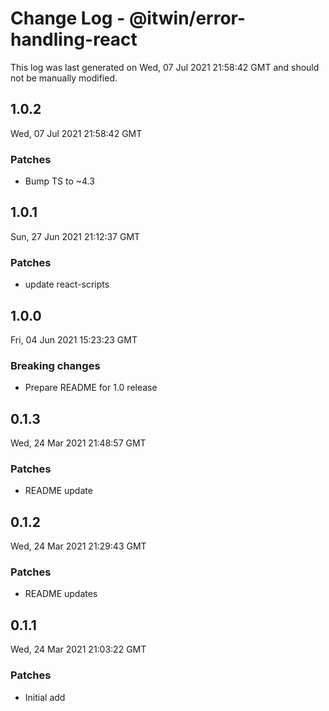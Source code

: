 # Change Log - @itwin/error-handling-react

This log was last generated on Wed, 07 Jul 2021 21:58:42 GMT and should not be manually modified.

## 1.0.2
Wed, 07 Jul 2021 21:58:42 GMT

### Patches

- Bump TS to ~4.3

## 1.0.1
Sun, 27 Jun 2021 21:12:37 GMT

### Patches

- update react-scripts

## 1.0.0
Fri, 04 Jun 2021 15:23:23 GMT

### Breaking changes

- Prepare README for 1.0 release

## 0.1.3
Wed, 24 Mar 2021 21:48:57 GMT

### Patches

- README update

## 0.1.2
Wed, 24 Mar 2021 21:29:43 GMT

### Patches

- README updates

## 0.1.1
Wed, 24 Mar 2021 21:03:22 GMT

### Patches

- Initial add

